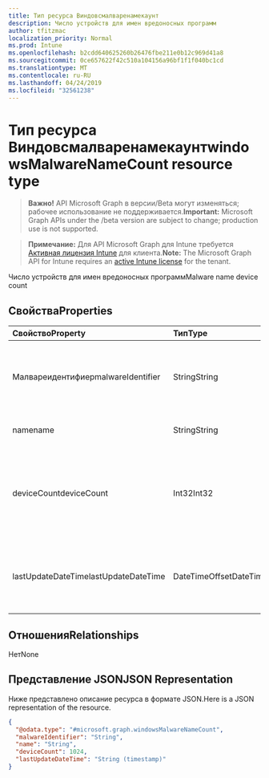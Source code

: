 ```yaml
---
title: Тип ресурса Виндовсмалваренамекаунт
description: Число устройств для имен вредоносных программ
author: tfitzmac
localization_priority: Normal
ms.prod: Intune
ms.openlocfilehash: b2cdd640625260b26476fbe211e0b12c969d41a8
ms.sourcegitcommit: 0ce657622f42c510a104156a96bf1f1f040bc1cd
ms.translationtype: MT
ms.contentlocale: ru-RU
ms.lasthandoff: 04/24/2019
ms.locfileid: "32561238"
---
```

# <a name="windowsmalwarenamecount-resource-type"></a><span data-ttu-id="cb612-103">Тип ресурса Виндовсмалваренамекаунт</span><span class="sxs-lookup"><span data-stu-id="cb612-103">windowsMalwareNameCount resource type</span></span>

> <span data-ttu-id="cb612-104">**Важно!** API Microsoft Graph в версии/Beta могут изменяться; рабочее использование не поддерживается.</span><span class="sxs-lookup"><span data-stu-id="cb612-104">**Important:** Microsoft Graph APIs under the /beta version are subject to change; production use is not supported.</span></span>

> <span data-ttu-id="cb612-105">**Примечание:** Для API Microsoft Graph для Intune требуется [Активная лицензия Intune](https://go.microsoft.com/fwlink/?linkid=839381) для клиента.</span><span class="sxs-lookup"><span data-stu-id="cb612-105">**Note:** The Microsoft Graph API for Intune requires an [active Intune license](https://go.microsoft.com/fwlink/?linkid=839381) for the tenant.</span></span>

<span data-ttu-id="cb612-106">Число устройств для имен вредоносных программ</span><span class="sxs-lookup"><span data-stu-id="cb612-106">Malware name device count</span></span>

## <a name="properties"></a><span data-ttu-id="cb612-107">Свойства</span><span class="sxs-lookup"><span data-stu-id="cb612-107">Properties</span></span>
|<span data-ttu-id="cb612-108">Свойство</span><span class="sxs-lookup"><span data-stu-id="cb612-108">Property</span></span>|<span data-ttu-id="cb612-109">Тип</span><span class="sxs-lookup"><span data-stu-id="cb612-109">Type</span></span>|<span data-ttu-id="cb612-110">Описание</span><span class="sxs-lookup"><span data-stu-id="cb612-110">Description</span></span>|
|:---|:---|:---|
|<span data-ttu-id="cb612-111">Малвареидентифиер</span><span class="sxs-lookup"><span data-stu-id="cb612-111">malwareIdentifier</span></span>|<span data-ttu-id="cb612-112">String</span><span class="sxs-lookup"><span data-stu-id="cb612-112">String</span></span>|<span data-ttu-id="cb612-113">Уникальный идентификатор.</span><span class="sxs-lookup"><span data-stu-id="cb612-113">The unique identifier.</span></span> <span data-ttu-id="cb612-114">Это идентификатор вредоносных программ</span><span class="sxs-lookup"><span data-stu-id="cb612-114">This is malware identifier</span></span>|
|<span data-ttu-id="cb612-115">name</span><span class="sxs-lookup"><span data-stu-id="cb612-115">name</span></span>|<span data-ttu-id="cb612-116">String</span><span class="sxs-lookup"><span data-stu-id="cb612-116">String</span></span>|<span data-ttu-id="cb612-117">Имя вредоносной программы</span><span class="sxs-lookup"><span data-stu-id="cb612-117">Malware name</span></span>|
|<span data-ttu-id="cb612-118">deviceCount</span><span class="sxs-lookup"><span data-stu-id="cb612-118">deviceCount</span></span>|<span data-ttu-id="cb612-119">Int32</span><span class="sxs-lookup"><span data-stu-id="cb612-119">Int32</span></span>|<span data-ttu-id="cb612-120">Количество устройств с вредоносными дектектед для этой вредоносной программы</span><span class="sxs-lookup"><span data-stu-id="cb612-120">Count of devices with malware dectected for this malware</span></span>|
|<span data-ttu-id="cb612-121">lastUpdateDateTime</span><span class="sxs-lookup"><span data-stu-id="cb612-121">lastUpdateDateTime</span></span>|<span data-ttu-id="cb612-122">DateTimeOffset</span><span class="sxs-lookup"><span data-stu-id="cb612-122">DateTimeOffset</span></span>|<span data-ttu-id="cb612-123">Метка времени последнего обновления числа устройств в формате UTC</span><span class="sxs-lookup"><span data-stu-id="cb612-123">The Timestamp of the last update for the device count in UTC</span></span>|

## <a name="relationships"></a><span data-ttu-id="cb612-124">Отношения</span><span class="sxs-lookup"><span data-stu-id="cb612-124">Relationships</span></span>
<span data-ttu-id="cb612-125">Нет</span><span class="sxs-lookup"><span data-stu-id="cb612-125">None</span></span>

## <a name="json-representation"></a><span data-ttu-id="cb612-126">Представление JSON</span><span class="sxs-lookup"><span data-stu-id="cb612-126">JSON Representation</span></span>
<span data-ttu-id="cb612-127">Ниже представлено описание ресурса в формате JSON.</span><span class="sxs-lookup"><span data-stu-id="cb612-127">Here is a JSON representation of the resource.</span></span>
<!-- {
  "blockType": "resource",
  "@odata.type": "microsoft.graph.windowsMalwareNameCount"
}
-->
``` json
{
  "@odata.type": "#microsoft.graph.windowsMalwareNameCount",
  "malwareIdentifier": "String",
  "name": "String",
  "deviceCount": 1024,
  "lastUpdateDateTime": "String (timestamp)"
}
```





